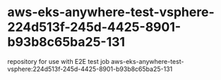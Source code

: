 # aws-eks-anywhere-test-vsphere-224d513f-245d-4425-8901-b93b8c65ba25-131
repository for use with E2E test job aws-eks-anywhere-test-vsphere:224d513f-245d-4425-8901-b93b8c65ba25-131
